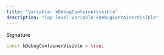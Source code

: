 ```yaml
---
title: "Variable: kDebugContainerVisible"
description: "Top-level variable kDebugContainerVisible"
---
```


Signature
```dart
const kDebugContainerVisible = true;
```
